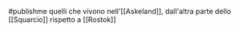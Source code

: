 #publishme quelli che vivono nell'[[Askeland]], dall'altra parte dello [[Squarcio]] rispetto a [[Rostok]]
